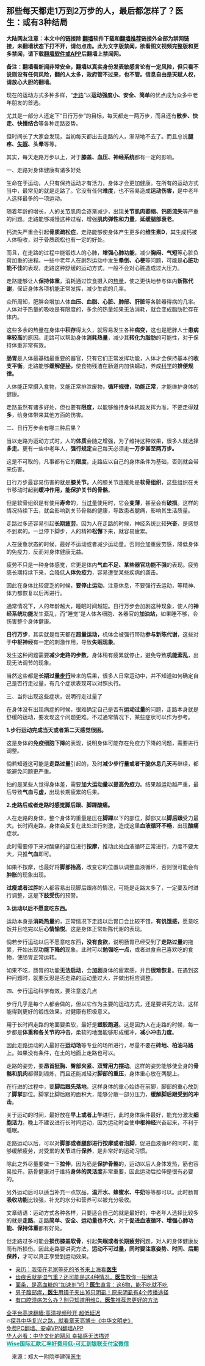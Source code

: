  <!-- 面包屑导航 --> <h2>那些每天都走1万到2万步的人，最后都怎样了？医生：或有3种结局</h2> <p class="notice"><b>大陆网友注意：本文中的链接除 <a href="https://github.com/bannedbook/fanqiang" >翻墙</a>软件下载和<a href="https://github.com/killgcd/justmysocks/blob/master/README.md">翻墙推荐</a>链接外全部为禁网链接，未翻墙状态下打不开，请勿点击。此为文字版禁闻，欲看图文视频完整版和更多禁闻，请下载<a href="https://github.com/bannedbook/fanqiang">翻墙软件或APP</a>后翻墙上禁闻网。</p><p>备注：翻墙看新闻非常安全，翻墙以真实身份发表敏感言论有一定风险，但只看不说则没有任何风险，翻的人太多，政府管不过来，也不管。信息自由是天赋人权，请放心大胆的翻墙。</b></p>  <div class="entry"> <p>现在的运动方式多种多样，“<a href="https://www.bannedbook.org/bnews/tag/%E8%B5%B0%E8%B7%AF/" class="st_tag internal_tag" rel="tag" title="标签 走路 下的日志">走路</a>”以<strong>运动强度小、安全、简单</strong>的优点成为众多中老年朋友的首选。</p> <p>尤其是一部分人还定下“日行万步”的目标，每天都走一两万步，而且还有<strong>散步、快走、快慢结合</strong>等各种走路姿势。</p> <p>但时间长了大家会发现，当初每天都出去走路的人，渐渐地不去了。而且总说<strong>腿疼、<a href="https://www.bannedbook.org/bnews/tag/%e5%a4%b1%e7%9c%a0/" class="st_tag internal_tag" rel="tag" title="标签 失眠 下的日志">失眠</a>、头晕</strong>等等。</p> <p>其实，每天走路万步以上，对于<strong>膝盖、血压、神经系统</strong>都有一定的影响。</p> <p>一、走路对身体健康有诸多好处</p> <p>生命在于运动，人只有保持运动才有活力，身体才会更加健康。在所有的运动方式当中，最常见的就是走路了。它没有任何<strong>难度</strong>，也不容易造成<strong>运动伤害，</strong>是中老年人选择最多的一项运动。</p> <p>随着年龄的增长，人的<a href="https://www.bannedbook.org/bnews/tag/%E5%85%B3%E8%8A%82/" class="st_tag internal_tag" rel="tag" title="标签 关节 下的日志">关节</a>肌肉会逐渐减少，出现<strong>关节肌肉萎缩、钙质流失</strong>等严重的问题。走路能够减慢这种过程，增强<strong>肌肉弹性和力量</strong>，<strong>延缓腿部衰老</strong>。</p> <p>钙流失严重会引起<strong>骨质疏松症</strong>，走路能够使身体产生更多的<strong>维生素D</strong>，其生成钙被人体吸收，对于骨质疏松也有一定的好处。</p> <p>而且，在走路的过程中能锻炼人的心肺，<strong>增强心肺功能</strong>，减少<strong>胸闷、气短</strong>等心脏负荷加重的进程。一些中老年人在剧烈运动中发生<strong>晕倒、心梗</strong>等问题，可能是<strong>心脏功能不佳</strong>的表现，走路这种舒缓的运动方式，一般不会对心脏造成过大压力。</p> <p>走路能够让人<strong>保持体重</strong>，消耗通过饮食摄入的<a href="https://www.bannedbook.org/bnews/tag/%E7%83%AD%E9%87%8F/" class="st_tag internal_tag" rel="tag" title="标签 热量 下的日志">热量</a>，使之更快地参与体内<strong>新陈代谢</strong>，保证身体各项机能正常发挥，减少生病的几率。</p> <p>众所周知，肥胖会增加人体<strong>血压、血脂、心脏、肺部、肝脏</strong>等各脏器得病的几率。人体对于热量的吸收是有限度的，多余的热量如果无法消耗，就会变成脂肪贮存在体内。</p> <p>这些多余的热量在身体中<strong>积存</strong>得太久，就容易发生各种<strong>病变，</strong>这也是肥胖人士<strong>患病率较高</strong>的原因。走路可以帮助身体<strong>消耗热量</strong>，减少其<strong>转化为脂肪</strong>的可能性，对于保持体重非常有效。</p> <p><strong>肠胃</strong>是人体最基础最重要的器官，只有它们正常发挥功能，人体才会保持基本的<strong>收支平衡</strong>。走路能够<strong>缓解<a href="https://www.bannedbook.org/bnews/tag/%e4%be%bf%e7%a7%98/" class="st_tag internal_tag" rel="tag" title="标签 便秘 下的日志">便秘</a>，</strong>使食物残渣在肠道内加快蠕动，养成<span class='wp_keywordlink'><a href="https://www.bannedbook.org/forum11/topic309.html" title="禁片：“科学”的棍子" target="_blank">科学</a></span>的<strong>排便规律。</strong></p> <p>人体能正常摄入食物，又能正常排泄废物<strong>，循环规律，功能正常</strong>，才能维护身体的健康。</p>  <p>走路虽然有诸多好处，但也要有<strong>限度，</strong>以能够维持身体机能发挥为准，不要走得<strong>过多</strong>，给身体带来其他方面的伤害。</p> <p>二、日行万步会有哪三种后果？</p> <p>当以走路为运动方式时，人的<strong>体质</strong>会随之增强，为了维持这种效果，很多人就选择<strong>多走</strong>。更有一些中老年人，<strong>强行规定</strong>自己每天必须走<strong>一万步甚至两万步。</strong></p> <p>这是不可取的，凡事都有它的<strong>限度</strong>，走路应以自己的身体条件为基础，否则就会带来伤害。</p> <p>日行万步最容易伤害的就是<strong>膝关节。</strong>人的膝关节连接处是<strong>软骨组织</strong>，这些组织在关节移动时起到<strong>缓冲作用，能保护关节的骨骼</strong>。</p> <p>但是软骨组织是有使用<strong>寿命</strong>的，当<a href="https://www.bannedbook.org/bnews/tag/%E8%BF%87%E9%87%8F/" class="st_tag internal_tag" rel="tag" title="标签 过量 下的日志">过量</a>使用时，它会<strong>变薄</strong>，甚至会有<strong>破损</strong>。这样的情况持续下去，就会影响到关节骨骼的健康，导致患者腿痛，影响其生活质量。</p> <p>走路过多还容易引起<strong>长期<a href="https://www.bannedbook.org/bnews/tag/%E7%96%B2%E5%8A%B3/" class="st_tag internal_tag" rel="tag" title="标签 疲劳 下的日志">疲劳</a></strong>。因为人在走路的时候，神经系统比较<strong>兴奋</strong>，是感觉不到累的。一旦停下脚步，人的精神<strong>松懈</strong>下来，就容易疲累。</p> <p>人在疲惫状态的时候，最好不运动或者减少运动量。否则会加重疲劳感，降低身体的免疫力，反而对身体健康无益。</p> <p>疲劳不只是一种身体感觉，它更是体内<strong>气血不足、某些器官功能不强</strong>的表现。疲劳感长期持续下来，会降低<strong>人体免疫力</strong>，容易遭受某些疾病的袭击。</p> <p>因此在身体比较疲乏的时候，<strong>要停止运动</strong>，注意休息，不要强行去运动，等精神、体力都恢复以后再进行。</p> <p>通常情况下，人的年龄越大，睡眠时间越短。日行万步会加剧这种现象，使人的<strong>神经系统功能</strong>发生紊乱，而“睡觉”是人体各细胞、各器官的<strong>加油站，</strong>如果睡不够，会伤害整个身体健康。</p> <p><strong>日行万步</strong>，其实就是每天都在<strong>超量运动，</strong>机体会被强行带动<strong>参与新陈代谢</strong>，这些对于<strong>中枢神经</strong>有一定的刺激作用，导致<strong>失眠现象</strong>。</p> <p>发生这种问题需要<strong>减少走路的步数</strong>，身体稍有疲累就停止，避免导致<strong>机能紊乱</strong>，出现无法调节的现象。</p> <p>当然这些都是<strong>长期过量<a href="https://www.bannedbook.org/bnews/tag/%E6%AD%A5%E8%A1%8C/" class="st_tag internal_tag" rel="tag" title="标签 步行 下的日志">步行</a></strong>带来的后果，很多人日常运动中，并不知道如何确定自己是否行走过量，有几个症状表现可以对照执行。</p>  <p>三、当你出现这些症状，说明行走过量了</p> <p>在身体没有出现病症的时候，很难确定自己是否有<strong>运动过量</strong>的问题，走路本身就是舒缓的运动，要发现这个问题更难。不过通常情况下，某些症状可以作为参考。</p> <p><strong>1.步行运动完成当天或者第二天感觉很困。</strong></p> <p>这是身体的<strong>免疫细胞下降</strong>的表现，说明身体可能存在免疫力下降的问题，需要进行调整。</p> <p>倘若知道这可能是<strong>走路过量</strong>引起的，及时<strong>减少步行量或者干脆休息几天</strong>再继续，都能避免问题更严重。</p> <p>怕的是某些人觉得身体差，需要<strong>加大运动量以提高免疫力</strong>。结果越运动越严重，最后导致<strong>气血亏虚，</strong>出现长期疲累的后果。</p> <p><strong>2.走路后或者走路时感觉脚后跟、脚踝酸痛。</strong></p> <p>人在走路的身体，整个身体的重量是压在<strong>脚踝</strong>以下的部位，脚部又以<strong>脚后跟</strong>受力最大。长时间走路，身体会反复在此处进行刺激，造成这里<strong>血液循环不畅</strong>，出现<strong>酸痛</strong>症状。</p> <p>此时需要停下来对酸痛的部位进行<strong>按摩</strong>，推动此处血液循环正常进行，力度不要太大，只推<strong>气血</strong>即可。</p> <p>如果不按摩，也最好将<strong>脚部抬高</strong>，改变它的位置以调整血液循环，否则很可能会有<strong>肿胀</strong>的现象出现。</p> <p><strong>过瘦或者过胖</strong>的人都容易出现脚后跟疼的情况，可能是走路太多了，一定要及时进行调整，这是<strong>下肢受伤</strong>的预警。</p> <p><strong>3.运动以后不愿意吃东西。</strong></p> <p>运动本身是<strong>消耗热量</strong>的，正常情况下走路以后胃口会比较不错，<strong>有饥饿感，</strong>愿意吃饭并且吃完以后<strong>心情愉悦</strong>。这是身体正常新陈代谢的表现。</p> <p>倘若步行运动以后不愿意吃东西<strong>，没有食欲</strong>，说明肠胃已经受到了<strong>走路过量</strong>的拖累，开始出现<strong>功能下降的</strong>现象。此时可以<strong>勉强吃一点，</strong>或者进食自己喜欢吃的食物，使肠胃正常运转。</p>  <p>如果不吃，肠胃的功能<strong>无法启动</strong>，会<strong>加剧</strong>身体的疲累感，并且<strong>很难恢复</strong>。在遇到这种问题时，就要反思是否走路的运动量过大，并做出相应调整。</p> <p>四、步行运动科学有效，要注意这几点</p> <p>步行几乎是每个人都会做的，但以它作为主要的运动方式，还是要讲究方法，这样能得到更好的锻炼效果，对健康有积极意义。</p> <p>用于长时间走路的地面要柔软，最好是<strong>塑胶跑道</strong>。这是因为人在走路的时候，每一步都是<strong>体重和各关节的冲击</strong>，柔软的地面能够形成缓冲，<strong>减小冲击力度</strong>。</p> <p>因此走路运动的人最好在<strong>运动场</strong>等专业的场所进行，尽量不要在<strong>砖地、柏油马路</strong>上。如果没有条件，在土的地面上走路也可以。</p> <p>走路的姿势，要<strong>昂首挺胸、臀部夹紧、双臂用力摆动</strong>。这样的姿势能够使全身的<strong>骨骼和肌肉</strong>都得到锻炼，而且还能减轻对<strong>脚部的重压</strong>，身体重心放在两腿上。</p> <p>在行进的过程中，要<strong>脚后跟先落地</strong>，这样身体的重心始终在前脚，脚部的重心放到了<strong>脚掌</strong>部位。脚掌比脚后跟的面积大，能够分散一部分压力，<strong>缓解脚后跟受到的冲击</strong>。</p> <p>关于运动的时间，最好放在<strong>早上或者上午</strong>进行，此时身体条件最好，能充分激发<strong>细胞活力</strong>。晚上不建议进行长时间运动，因为运动时会使<strong>中枢神经</strong>兴奋起来，不利于睡眠。</p> <p>走路运动以后，可以对<strong>脚部或者腿部进行按摩或者泡脚</strong>，促进血液循环的同时，能够缓解疲劳，对受累的<strong>关节</strong>进行<strong>保养</strong>，是非常好的运动习惯。</p> <p>除此之外尽量要做一下<strong>拉伸</strong>，因为筋是<strong>保护骨骼</strong>的，运动以后人身体发热，筋也容易拉开。筋骨健康对于维持<strong>身体的灵活度</strong>非常重要，因此运动后拉伸是很有必要的。</p> <p>另外运动后可以适当补充一点饮品，<strong>温开水、蜂蜜水、牛奶</strong>等等都可以。此时肠胃<strong>吸收功能</strong>比较强，补充的水分和营养可以被充分吸收。</p> <p>文章结语：运动方式各种各样，只要适合自己的就是最好的，中老年人选择比较多的就是<strong>走路</strong>。走路<strong>简单、安全、运动量也不大</strong>，对于<strong>促进血液循环、增强心肺功能、保持体重</strong>都有好处。</p> <p>但走路过多可能会<strong>损伤膝盖软骨</strong>，引起<strong>失眠或者长期疲劳问</strong>题，对人的身体健康反而有所损伤。因此走路要讲究方法，<strong>运动不可过量，同时要注意姿势、时间、后期保养，</strong>才可以真正享受到运动效果。</p> <div id="taboola-mid-1"></div>  <ul class='op-related-articles' title='相关阅读'> <li><a href='https://www.bannedbook.org/bnews/ssgc/20220923/1788248.html' target='_blank'>亲历：我带在老家等死的爷爷来上海看<b>医生</b></a></li> <li><a href='https://www.bannedbook.org/bnews/health/20220921/1787419.html' target='_blank'>齿痕舌就是湿气重？还可能是这4种情况，<b>医生</b>教你一招解决</a></li> <li><a href='https://www.bannedbook.org/bnews/health/20220921/1787270.html' target='_blank'>面条，是高血糖的“加速剂”吗？<b>医生</b>直言：这6物，能不吃就不吃</a></li> <li><a href='https://www.bannedbook.org/bnews/health/20220921/1787269.html' target='_blank'>男子腹部痒，<b>医生</b>用镊子夹出16只阴虱！原来阴虱有4个传播途径</a></li> <li><a href='https://www.bannedbook.org/bnews/health/20220921/1787266.html' target='_blank'>有口腔溃疡怎么办？别只知道用维C，<b>医生</b>推荐您更好的方法</a></li> </ul> <p class="texttj"> <a href="https://github.com/bannedbook/fanqiang/wiki/V2ray%E6%9C%BA%E5%9C%BA" target="_blank">全平台高速翻墙:高清视频秒开,超低延迟</a><br/> 🔥<a href="https://www.bannedbook.org/bnews/comments/20220808/1768773.html" target="_blank">探寻中华复兴之路，就看章天亮博士《中华文明史》</a><br/> <a href="https://github.com/bannedbook/fanqiang/wiki/%E7%A6%81%E9%97%BB%E7%BD%91%E5%AE%89%E5%8D%93%E7%BF%BB%E5%A2%99%E6%96%B0%E9%97%BBAPP" target="_blank">免费PC翻墙、安卓VPN翻墙APP</a><br/> <a href="https://www.bannedbook.org/bnews/comments/20220220/1694796.html" target="_blank">华人必看：中华文化的飓风 幸福感无法描述</a><br/> <b onclick="window.open('https://wise.prf.hn/click/camref:1011lqFCW/creativeref:1011l61212')" style="cursor:pointer;color:#00A191;text-decoration:underline;font-weight: bold;">Wise国际汇款汇率好费用低-可汇到银联支付宝微信</b> </p> <p class="src-info">　来源：郑大一附院李建强<a href="https://www.bannedbook.org/bnews/tag/%e5%8c%bb%e7%94%9f/" class="st_tag internal_tag" rel="tag" title="标签 医生 下的日志">医生</a> </p><a name='sharetosocial'></a>  <div style="margin-bottom:5px;padding-bottom:5px;clear:both"> <div id="archive-pix-1" class="banner-ads"> <!-- AuctionX Display platform tag START --> <div id="27602x728x90x621x_ADSLOT1" clicktrack="%%CLICK_URL_ESC%%"></div>  <!-- AuctionX Display platform tag END --> </div> <div id="archive-pix-2" class="banner-ads"> <!-- AuctionX Display platform tag START --> <div id="27556x300x250x621x_ADSLOT1" clicktrack="%%CLICK_URL_ESC%%" style="margin:0 auto;text-align:center"></div>  <!-- AuctionX Display platform tag END --> </div> </div>  <div id="archive-pix-1" class="banner-ads"> <!-- AuctionX Display platform tag START --> <div id="27603x728x90x621x_ADSLOT1" clicktrack="%%CLICK_URL_ESC%%"></div>  <!-- AuctionX Display platform tag END --> </div> </div><!--END ENTRY--> 